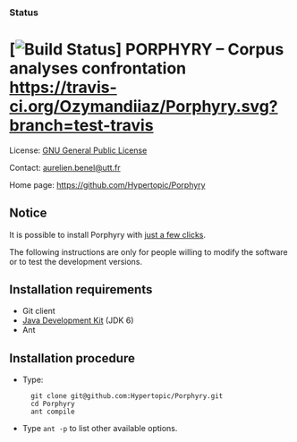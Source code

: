 ### Status
[![Build Status](https://travis-ci.org/Ozymandiiaz/Porphyry.svg?branch=test-travis)]
PORPHYRY – Corpus analyses confrontation https://travis-ci.org/Ozymandiiaz/Porphyry.svg?branch=test-travis
========================================

License: [GNU General Public License](http://www.gnu.org/licenses/gpl.html)

Contact: <aurelien.benel@utt.fr>

Home page: <https://github.com/Hypertopic/Porphyry>

Notice
------

It is possible to install Porphyry with [just a few clicks](https://hypertopic.s3.amazonaws.com/porphyry.6.jnlp).

The following instructions are only for people willing to modify the software or to test the development versions.

Installation requirements
-------------------------

* Git client
* [Java Development Kit](http://www.oracle.com/technetwork/java/javase/downloads/) (JDK 6)
* Ant

Installation procedure
----------------------

* Type:

        git clone git@github.com:Hypertopic/Porphyry.git
        cd Porphyry
        ant compile

* Type `ant -p` to list other available options.
